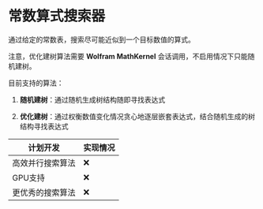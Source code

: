 # 常数算式搜索器

通过给定的常数表，搜索尽可能近似到一个目标数值的算式。

注意，优化建树算法需要 **Wolfram MathKernel** 会话调用，不启用情况下只能随机建树。

目前支持的算法：

1. **随机建树**：通过随机生成树结构随即寻找表达式

2. **优化建树**：通过权衡数值变化情况贪心地逐层嵌套表达式，结合随机生成的树结构寻找表达式

|计划开发|实现情况|
|---|---|
|高效并行搜索算法|❌|
|GPU支持|❌|
|更优秀的搜索算法|❌|
